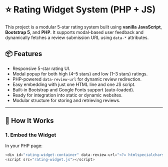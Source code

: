 # ⭐ Rating Widget System (PHP + JS)

This project is a modular 5-star rating system built using **vanilla JavaScript**, **Bootstrap 5**, and **PHP**. It supports modal-based user feedback and dynamically fetches a review submission URL using `data-*` attributes.

## 📦 Features

- Responsive 5-star rating UI.
- Modal popup for both high (4–5 stars) and low (1–3 stars) ratings.
- PHP-powered `data-review-url` for dynamic review redirection.
- Easy embedding with just one HTML line and one JS script.
- Built-in Bootstrap and Google Fonts support (auto-loaded).
- Ready for integration into static or dynamic websites.
- Modular structure for storing and retrieving reviews.

---

## 🔧 How It Works

### 1. Embed the Widget

In your PHP page:

```php
<div id="rating-widget-container" data-review-url="<?= htmlspecialchars('YOUR-GOOGLE-MAPS-REVIEW-LINK') ?>"></div>
<script src="rating-widget.js"></script>

